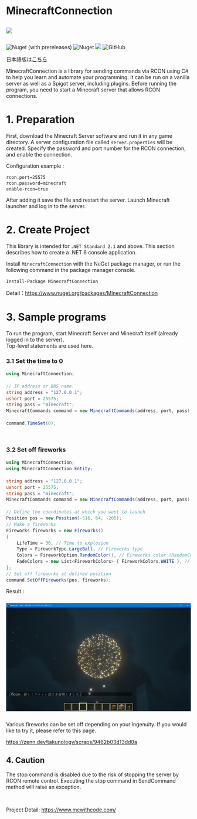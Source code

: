 # MinecraftConnection
<div>
<img src="https://raw.githubusercontent.com/takunology/MinecraftConnection/main/images/logo.png" width="300" hspace="0" vspace="10">
</div>

![Nuget (with prereleases)](https://img.shields.io/nuget/vpre/MinecraftConnection)
![Nuget](https://img.shields.io/nuget/dt/MinecraftConnection?color=blue)
![](https://img.shields.io/badge/Minecraft%20Version-1.18~-brightgreen)
![GitHub](https://img.shields.io/github/license/takunology/MinecraftConnection)

日本語版は[こちら](https://github.com/takunology/MinecraftConnection/blob/main/README_JP.md)

MinecraftConnection is a library for sending commands via RCON using C# to help you learn and automate your programming. It can be run on a vanilla server as well as a Spigot server, including plugins. Before running the program, you need to start a Minecraft server that allows RCON connections.

# 1. Preparation
First, download the Minecraft Server software and run it in any game directory. A server configuration file called `server.properties` will be created. Specify the password and port number for the RCON connection, and enable the connection.

Configuration example :

```
rcon.port=25575
rcon.password=minecraft
enable-rcon=true
```

After adding it save the file and restart the server.   Launch Minecraft launcher and log in to the server. </br>

# 2. Create Project
This library is intended for `.NET Standard 2.1` and above. This section describes how to create a .NET 6 console application. 

Install `MinecraftConnection` with the NuGet package manager, or run the following command in the package manager console. 

```
Install-Package MinecraftConnection
```

Detail：https://www.nuget.org/packages/MinecraftConnection
</br>

# 3. Sample programs
To run the program, start Minecraft Server and Minecraft itself (already logged in to the server). </br>
Top-level statements are used here.

### 3.1 Set the time to 0

```cs
using MinecraftConnection;

// IP address or DNS name.
string address = "127.0.0.1";
ushort port = 25575;
string pass = "minecraft";
MinecraftCommands command = new MinecraftCommands(address, port, pass);

command.TimeSet(0);
```
</br>

### 3.2 Set off fireworks

```cs
using MinecraftConnection;
using MinecraftConnection.Entity;

string address = "127.0.0.1";
ushort port = 25575;
string pass = "minecraft";
MinecraftCommands command = new MinecraftCommands(address, port, pass);

// Define the coordinates at which you want to launch
Position pos = new Position(-516, 64, -205);
// Make a fireworks
Fireworks fireworks = new Fireworks()
{
    LifeTime = 30, // Time to explosion
    Type = FireworkType.LargeBall, // Fireworks type
    Colors = FireworkOption.RandomColor(), // Fireworks color (RandomColor() is get random color)
    FadeColors = new List<FireworkColors> { FireworkColors.WHITE }, // after explosion color
};
// Set off fireworks at defined position
command.SetOffFireworks(pos, fireworks);
```

Result :

<img src="https://raw.githubusercontent.com/takunology/MinecraftConnection/main/images/fireworks_sample.png" width="550" hspace="0" vspace="10">

Various fireworks can be set off depending on your ingenuity. If you would like to try it, please refer to this page.

https://zenn.dev/takunology/scraps/9462b03d13dd0a
## 4. Caution
The stop command is disabled due to the risk of stopping the server by RCON remote control. Executing the stop command in SendCommand method will raise an exception.

</br>

Project Detail: https://www.mcwithcode.com/
